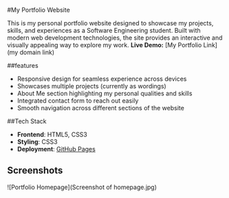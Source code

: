 #My Portfolio Website

This is my personal portfolio website designed to showcase my projects, skills, and experiences as a Software Engineering student. 
Built with modern web development technologies, the site provides an interactive and visually appealing way to explore my work.
**Live Demo:** [My Portfolio Link](my domain link)


##features

- Responsive design for seamless experience across devices
- Showcases multiple projects (currently as wordings)
- About Me section highlighting my personal qualities and skills
- Integrated contact form to reach out easily
- Smooth navigation across different sections of the website


##Tech Stack
- **Frontend**: HTML5, CSS3
- **Styling**: CSS3
- **Deployment**: [GitHub Pages](https://pages.github.com/)


## Screenshots

![Portfolio Homepage](Screenshot of homepage.jpg)

